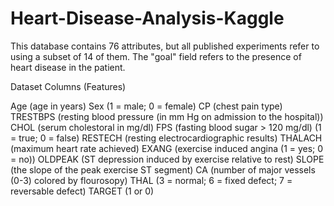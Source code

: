 # Heart-Disease-Analysis-Kaggle


This database contains 76 attributes, but all published experiments refer to using a subset of 14 of them. The "goal" field refers to the presence of heart disease in the patient.

Dataset Columns (Features)

Age (age in years) 
Sex (1 = male; 0 = female) 
CP (chest pain type)
TRESTBPS (resting blood pressure (in mm Hg on admission to the hospital))
CHOL (serum cholestoral in mg/dl)
FPS (fasting blood sugar > 120 mg/dl) (1 = true; 0 = false)
RESTECH (resting electrocardiographic results)
THALACH (maximum heart rate achieved)
EXANG (exercise induced angina (1 = yes; 0 = no))
OLDPEAK (ST depression induced by exercise relative to rest)
SLOPE (the slope of the peak exercise ST segment)
CA (number of major vessels (0-3) colored by flourosopy)
THAL (3 = normal; 6 = fixed defect; 7 = reversable defect)
TARGET (1 or 0)
